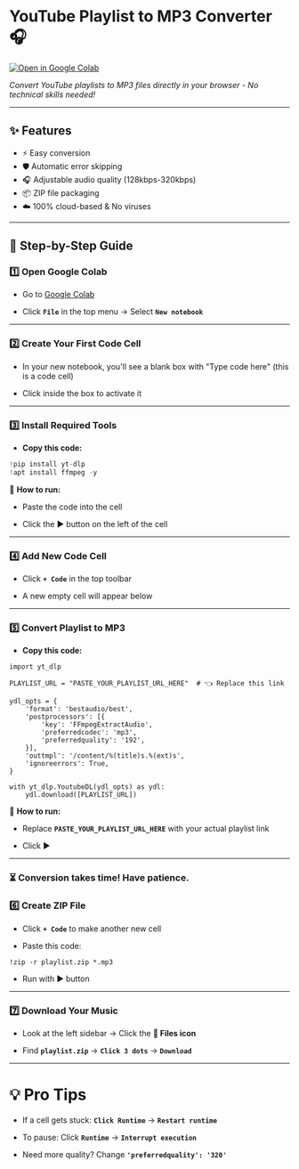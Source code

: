 # YouTube Playlist to MP3 Converter 🎧

[![Open in Google Colab](https://colab.research.google.com/assets/colab-badge.svg)](https://colab.research.google.com)

*Convert YouTube playlists to MP3 files directly in your browser - No technical skills needed!*

---

## ✨ Features
- ⚡ Easy conversion
- 🛡️ Automatic error skipping
- 🎧 Adjustable audio quality (128kbps-320kbps)
- 📦 ZIP file packaging
- ☁️ 100% cloud-based & No viruses

---

## 🚀 Step-by-Step Guide

### 1️⃣ **Open Google Colab**
- Go to [Google Colab](https://colab.research.google.com)

- Click **`File`** in the top menu → Select **`New notebook`**

---

### 2️⃣ **Create Your First Code Cell**
- In your new notebook, you'll see a blank box with "Type code here" (this is a code cell)

- Click inside the box to activate it

---

### 3️⃣ **Install Required Tools**
- **Copy this code:**
```python
!pip install yt-dlp
!apt install ffmpeg -y
```
🔧 **How to run:**

- Paste the code into the cell

- Click the ▶️ button on the left of the cell

---
### 4️⃣ Add New Code Cell
- Click **`+ Code`** in the top toolbar

- A new empty cell will appear below

---

### 5️⃣ Convert Playlist to MP3
- **Copy this code:**
```
import yt_dlp

PLAYLIST_URL = "PASTE_YOUR_PLAYLIST_URL_HERE"  # 👈 Replace this link

ydl_opts = {
    'format': 'bestaudio/best',
    'postprocessors': [{
        'key': 'FFmpegExtractAudio',
        'preferredcodec': 'mp3',
        'preferredquality': '192',
    }],
    'outtmpl': '/content/%(title)s.%(ext)s',
    'ignoreerrors': True,
}

with yt_dlp.YoutubeDL(ydl_opts) as ydl:
    ydl.download([PLAYLIST_URL])
```
🔧 **How to run:**

- Replace **`PASTE_YOUR_PLAYLIST_URL_HERE`** with your actual playlist link

- Click ▶️

---

### ⏳ Conversion takes time! Have patience.

### 6️⃣ Create ZIP File
- Click **`+ Code`** to make another new cell

- Paste this code:
```
!zip -r playlist.zip *.mp3
```
- Run with ▶️ button

---

### 7️⃣ Download Your Music
- Look at the left sidebar → Click the **📁 Files icon**

- Find **`playlist.zip`** → **`Click 3 dots`** → **`Download`**

---

# 💡 Pro Tips
- If a cell gets stuck: **`Click Runtime`** → **`Restart runtime`**

- To pause: Click **`Runtime`** → **`Interrupt execution`**

- Need more quality? Change **`'preferredquality': '320'`**
